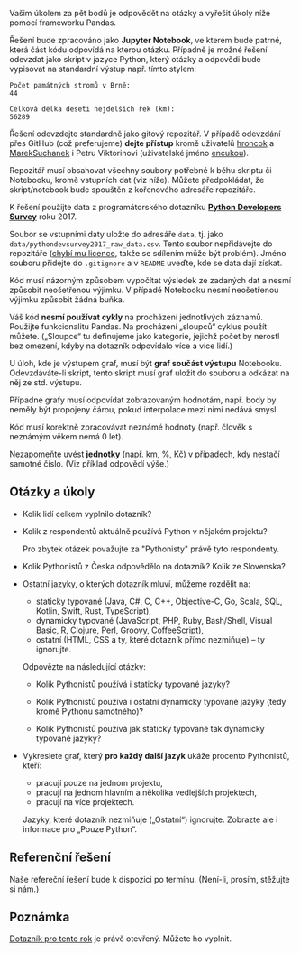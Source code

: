 Vašim úkolem za pět bodů je odpovědět na otázky a vyřešit úkoly níže pomocí frameworku Pandas.

Řešení bude zpracováno jako **Jupyter Notebook**, ve kterém bude patrné,
která část kódu odpovídá na kterou otázku.
Případně je možné řešení odevzdat jako skript v jazyce Python,
který otázky a odpovědi bude vypisovat na standardní výstup např. tímto stylem:

    Počet památných stromů v Brně:
    44

    Celková délka deseti nejdelších řek (km):
    56289

Řešení odevzdejte standardně jako gitový repozitář.
V případě odevzdání přes GitHub (což preferujeme) **dejte přístup** kromě
uživatelů [hroncok](https://github.com/hroncok) a
[MarekSuchanek](https://github.com/MarekSuchanek) i Petru Viktorinovi
(uživatelské jméno [encukou](https://github.com/encukou)).

Repozitář musí obsahovat všechny soubory potřebné k běhu skriptu či Notebooku,
kromě vstupních dat (viz níže).
Můžete předpokládat, že skript/notebook bude spouštěn z kořenového adresáře
repozitáře.

K řešení použijte data z programátorského dotazníku
[**Python Developers Survey**](https://www.jetbrains.com/research/python-developers-survey-2017/#raw-data)
roku 2017.

Soubor se vstupními daty uložte do adresáře `data`, tj. jako
`data/pythondevsurvey2017_raw_data.csv`.
Tento soubor nepřidávejte do repozitáře ([chybí mu licence](https://github.com/python/python-dev-survey/issues/7),
takže se sdílením může být problém). Jméno souboru přidejte do `.gitignore`
a v `README` uveďte, kde se data dají získat.

Kód musí názorným způsobem vypočítat výsledek ze zadaných dat a nesmí způsobit
neošetřenou výjimku.
V případě Notebooku nesmí neošetřenou výjimku způsobit žádná buňka.

Váš kód **nesmí používat cykly** na procházení jednotlivých záznamů.
Použijte funkcionalitu Pandas.
Na procházení „sloupců“ cyklus použít můžete. („Sloupce“ tu definujeme jako kategorie, jejichž počet by nerostl bez omezení, kdyby na dotazník odpovídalo více a více lidí.)

U úloh, kde je výstupem graf, musí být **graf součást výstupu** Notebooku.
Odevzdáváte-li skript, tento skript musí graf uložit do souboru a odkázat na
něj ze std. výstupu.

Případné grafy musí odpovídat zobrazovaným hodnotám, např. body by neměly být
propojeny čárou, pokud interpolace mezi nimi nedává smysl.

Kód musí korektně zpracovávat neznámé hodnoty (např. člověk s neznámým věkem
nemá 0 let).

Nezapomeňte uvést **jednotky** (např. km, %, Kč) v případech, kdy nestačí
samotné číslo. (Viz příklad odpovědí výše.)

## Otázky a úkoly


* Kolik lidí celkem vyplnilo dotazník?
* Kolik z respondentů aktuálně používá Python v nějakém projektu?

  Pro zbytek otázek považujte za "Pythonisty" právě tyto respondenty.

* Kolik Pythonistů z Česka odpovědělo na dotazník? Kolik ze Slovenska?

* Ostatní jazyky, o kterých dotazník mluví, můžeme rozdělit na:
  * staticky typované (Java, C#, C, C++, Objective-C, Go, Scala, SQL, Kotlin, Swift, Rust, TypeScript),
  * dynamicky typované (JavaScript, PHP, Ruby, Bash/Shell, Visual Basic, R, Clojure, Perl, Groovy, CoffeeScript),
  * ostatní (HTML, CSS a ty, které dotazník přímo nezmiňuje) – ty ignorujte.

  Odpovězte na následující otázky:

  * Kolik Pythonistů používá i staticky typované jazyky?

  * Kolik Pythonistů používá i ostatní dynamicky typované jazyky (tedy kromě Pythonu samotného)?

  * Kolik Pythonistů používá jak staticky typované tak dynamicky typované jazyky?

* Vykreslete graf, který **pro každý další jazyk** ukáže procento Pythonistů, kteří:

  * pracují pouze na jednom projektu,
  * pracují na jednom hlavním a několika vedlejších projektech,
  * pracují na více projektech.

  Jazyky, které dotazník nezmiňuje („Ostatní“) ignorujte.
  Zobrazte ale i informace pro „Pouze Python“.


## Referenční řešení

Naše refereční řešení bude k dispozici po termínu.
(Není-li, prosím, stěžujte si nám.)


## Poznámka

[Dotazník pro tento rok](https://surveys.jetbrains.com/s3/c11-python-developers-survey-2018) je právě otevřený. Můžete ho vyplnit.
